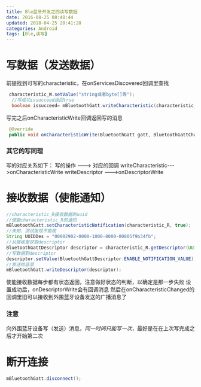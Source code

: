 ```yaml
---
title: Ble蓝牙开发之四读写数据
date: 2016-08-25 08:48:44
updated: 2018-04-25 20:41:28categories: Android
tags: [Ble,读写]
---
```

# 写数据（发送数据）
前提找到可写的characteristic，在onServicesDiscovered回调里查找
```java
 characteristic_W.setValue("string或者byte[]等");
  //写成功issucceed返回true
  boolean issucceed= mBluetoothGatt.writeCharacteristic(characteristic_W)
```

写完之后onCharacteristicWrite回调返回写的消息
```java
 @Override
 public void onCharacteristicWrite(BluetoothGatt gatt, BluetoothGattCharacteristic characteristic, int status)
```
### 其它的写同理
写的对应关系如下：
     写的操作      --->     对应的回调
writeCharacteristic--->onCharacteristicWrite
writeDescriptor    --->onDescriptorWrite

# 接收数据（使能通知）
```java
//characteristic_R接收数据的uuid
//使能characteristic_R的通知
mBluetoothGatt.setCharacteristicNotification(characteristic_R, true);
//未知，测试发现不能改
String UUIDDes = "00002902-0000-1000-8000-00805f9b34fb";
//从接收里获取descriptor
BluetoothGattDescriptor descriptor = characteristic_R.getDescriptor(UUID.fromString(UUIDDes)); 
//写数据到descriptor
descriptor.setValue(BluetoothGattDescriptor.ENABLE_NOTIFICATION_VALUE);
//发送给底层
mBluetoothGatt.writeDescriptor(descriptor);
```
使能接收数据每步都有状态返回，注意做好状态的判断，以确定是那一步失败
设置成功后，onDescriptorWrite会有回调消息
然后在onCharacteristicChanged的回调里旧可以接收到外围蓝牙设备发送的广播消息了
### 注意
向外围蓝牙设备写（发送）消息，_同一时间只能写一次_，最好是在在上次写完成之后才开始第二次

# 断开连接
```java
mBluetoothGatt.disconnect();
```